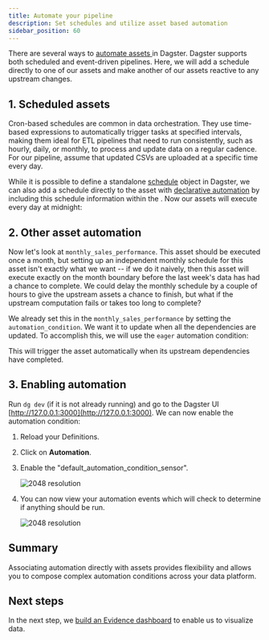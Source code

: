 ```yaml
---
title: Automate your pipeline
description: Set schedules and utilize asset based automation
sidebar_position: 60
---
```


There are several ways to [automate assets ](/guides/automate) in Dagster. Dagster supports both scheduled and event-driven pipelines. Here, we will add a schedule directly to one of our assets and make another of our assets reactive to any upstream changes.

## 1. Scheduled assets

Cron-based schedules are common in data orchestration. They use time-based expressions to automatically trigger tasks at specified intervals, making them ideal for ETL pipelines that need to run consistently, such as hourly, daily, or monthly, to process and update data on a regular cadence. For our pipeline, assume that updated CSVs are uploaded at a specific time every day.

While it is possible to define a standalone [schedule](/guides/automate/schedules) object in Dagster, we can also add a schedule directly to the asset with [declarative automation](/guides/automate/declarative-automation) by including this schedule information within the <PyObject section="asset-checks" module="dagster" object="asset_check" decorator />. Now our assets will execute every day at midnight:

<CodeExample
  path="docs_snippets/docs_snippets/guides/tutorials/etl_tutorial/src/etl_tutorial/defs/assets.py"
  language="python"
  startAfter="start_ingest_assets_3"
  endBefore="end_ingest_assets_3"
  title="src/etl_tutorial/defs/assets.py"
/>

## 2. Other asset automation

Now let's look at `monthly_sales_performance`. This asset should be executed once a month, but setting up an independent monthly schedule for this asset isn't exactly what we want -- if we do it naively, then this asset will execute exactly on the month boundary before the last week's data has had a chance to complete. We could delay the monthly schedule by a couple of hours to give the upstream assets a chance to finish, but what if the upstream computation fails or takes too long to complete?

We already set this in the `monthly_sales_performance` by setting the `automation_condition`. We want it to update when all the dependencies are updated. To accomplish this, we will use the `eager` automation condition:

<CodeExample
  path="docs_snippets/docs_snippets/guides/tutorials/etl_tutorial/src/etl_tutorial/defs/assets.py"
  language="python"
  startAfter="start_monthly_sales_performance_asset_highlight"
  endBefore="end_monthly_sales_performance_asset_highlight"
  title="src/etl_tutorial/defs/assets.py"
/>

This will trigger the asset automatically when its upstream dependencies have completed.

## 3. Enabling automation

Run `dg dev` (if it is not already running) and go to the Dagster UI [http://127.0.0.1:3000](http://127.0.0.1:3000). We can now enable the automation condition:

1. Reload your Definitions.
2. Click on **Automation**.
3. Enable the "default_automation_condition_sensor".

   ![2048 resolution](/images/tutorial/etl-tutorial/enable-automation.png)

4. You can now view your automation events which will check to determine if anything should be run.

   ![2048 resolution](/images/tutorial/etl-tutorial/automation-status.png)

## Summary

Associating automation directly with assets provides flexibility and allows you to compose complex automation conditions across your data platform.

## Next steps

In the next step, we [build an Evidence dashboard](/etl-pipeline-tutorial/visualize-data) to enable us to visualize data.
